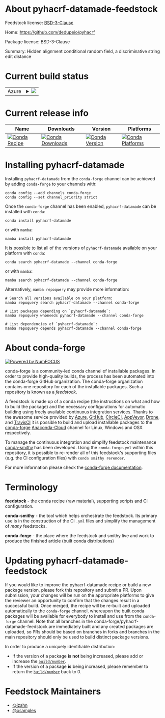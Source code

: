 About pyhacrf-datamade-feedstock
================================

Feedstock license: [BSD-3-Clause](https://github.com/conda-forge/pyhacrf-datamade-feedstock/blob/main/LICENSE.txt)

Home: https://github.com/dedupeio/pyhacrf

Package license: BSD-3-Clause

Summary: Hidden alignment conditional random field, a discriminative string edit distance

Current build status
====================


<table>
    
  <tr>
    <td>Azure</td>
    <td>
      <details>
        <summary>
          <a href="https://dev.azure.com/conda-forge/feedstock-builds/_build/latest?definitionId=14587&branchName=main">
            <img src="https://dev.azure.com/conda-forge/feedstock-builds/_apis/build/status/pyhacrf-datamade-feedstock?branchName=main">
          </a>
        </summary>
        <table>
          <thead><tr><th>Variant</th><th>Status</th></tr></thead>
          <tbody><tr>
              <td>linux_64_numpy1.22python3.10.____cpython</td>
              <td>
                <a href="https://dev.azure.com/conda-forge/feedstock-builds/_build/latest?definitionId=14587&branchName=main">
                  <img src="https://dev.azure.com/conda-forge/feedstock-builds/_apis/build/status/pyhacrf-datamade-feedstock?branchName=main&jobName=linux&configuration=linux%20linux_64_numpy1.22python3.10.____cpython" alt="variant">
                </a>
              </td>
            </tr><tr>
              <td>linux_64_numpy1.22python3.8.____cpython</td>
              <td>
                <a href="https://dev.azure.com/conda-forge/feedstock-builds/_build/latest?definitionId=14587&branchName=main">
                  <img src="https://dev.azure.com/conda-forge/feedstock-builds/_apis/build/status/pyhacrf-datamade-feedstock?branchName=main&jobName=linux&configuration=linux%20linux_64_numpy1.22python3.8.____cpython" alt="variant">
                </a>
              </td>
            </tr><tr>
              <td>linux_64_numpy1.22python3.9.____73_pypy</td>
              <td>
                <a href="https://dev.azure.com/conda-forge/feedstock-builds/_build/latest?definitionId=14587&branchName=main">
                  <img src="https://dev.azure.com/conda-forge/feedstock-builds/_apis/build/status/pyhacrf-datamade-feedstock?branchName=main&jobName=linux&configuration=linux%20linux_64_numpy1.22python3.9.____73_pypy" alt="variant">
                </a>
              </td>
            </tr><tr>
              <td>linux_64_numpy1.22python3.9.____cpython</td>
              <td>
                <a href="https://dev.azure.com/conda-forge/feedstock-builds/_build/latest?definitionId=14587&branchName=main">
                  <img src="https://dev.azure.com/conda-forge/feedstock-builds/_apis/build/status/pyhacrf-datamade-feedstock?branchName=main&jobName=linux&configuration=linux%20linux_64_numpy1.22python3.9.____cpython" alt="variant">
                </a>
              </td>
            </tr><tr>
              <td>linux_64_numpy1.23python3.11.____cpython</td>
              <td>
                <a href="https://dev.azure.com/conda-forge/feedstock-builds/_build/latest?definitionId=14587&branchName=main">
                  <img src="https://dev.azure.com/conda-forge/feedstock-builds/_apis/build/status/pyhacrf-datamade-feedstock?branchName=main&jobName=linux&configuration=linux%20linux_64_numpy1.23python3.11.____cpython" alt="variant">
                </a>
              </td>
            </tr><tr>
              <td>linux_64_numpy1.26python3.12.____cpython</td>
              <td>
                <a href="https://dev.azure.com/conda-forge/feedstock-builds/_build/latest?definitionId=14587&branchName=main">
                  <img src="https://dev.azure.com/conda-forge/feedstock-builds/_apis/build/status/pyhacrf-datamade-feedstock?branchName=main&jobName=linux&configuration=linux%20linux_64_numpy1.26python3.12.____cpython" alt="variant">
                </a>
              </td>
            </tr><tr>
              <td>osx_64_numpy1.22python3.10.____cpython</td>
              <td>
                <a href="https://dev.azure.com/conda-forge/feedstock-builds/_build/latest?definitionId=14587&branchName=main">
                  <img src="https://dev.azure.com/conda-forge/feedstock-builds/_apis/build/status/pyhacrf-datamade-feedstock?branchName=main&jobName=osx&configuration=osx%20osx_64_numpy1.22python3.10.____cpython" alt="variant">
                </a>
              </td>
            </tr><tr>
              <td>osx_64_numpy1.22python3.8.____cpython</td>
              <td>
                <a href="https://dev.azure.com/conda-forge/feedstock-builds/_build/latest?definitionId=14587&branchName=main">
                  <img src="https://dev.azure.com/conda-forge/feedstock-builds/_apis/build/status/pyhacrf-datamade-feedstock?branchName=main&jobName=osx&configuration=osx%20osx_64_numpy1.22python3.8.____cpython" alt="variant">
                </a>
              </td>
            </tr><tr>
              <td>osx_64_numpy1.22python3.9.____73_pypy</td>
              <td>
                <a href="https://dev.azure.com/conda-forge/feedstock-builds/_build/latest?definitionId=14587&branchName=main">
                  <img src="https://dev.azure.com/conda-forge/feedstock-builds/_apis/build/status/pyhacrf-datamade-feedstock?branchName=main&jobName=osx&configuration=osx%20osx_64_numpy1.22python3.9.____73_pypy" alt="variant">
                </a>
              </td>
            </tr><tr>
              <td>osx_64_numpy1.22python3.9.____cpython</td>
              <td>
                <a href="https://dev.azure.com/conda-forge/feedstock-builds/_build/latest?definitionId=14587&branchName=main">
                  <img src="https://dev.azure.com/conda-forge/feedstock-builds/_apis/build/status/pyhacrf-datamade-feedstock?branchName=main&jobName=osx&configuration=osx%20osx_64_numpy1.22python3.9.____cpython" alt="variant">
                </a>
              </td>
            </tr><tr>
              <td>osx_64_numpy1.23python3.11.____cpython</td>
              <td>
                <a href="https://dev.azure.com/conda-forge/feedstock-builds/_build/latest?definitionId=14587&branchName=main">
                  <img src="https://dev.azure.com/conda-forge/feedstock-builds/_apis/build/status/pyhacrf-datamade-feedstock?branchName=main&jobName=osx&configuration=osx%20osx_64_numpy1.23python3.11.____cpython" alt="variant">
                </a>
              </td>
            </tr><tr>
              <td>osx_64_numpy1.26python3.12.____cpython</td>
              <td>
                <a href="https://dev.azure.com/conda-forge/feedstock-builds/_build/latest?definitionId=14587&branchName=main">
                  <img src="https://dev.azure.com/conda-forge/feedstock-builds/_apis/build/status/pyhacrf-datamade-feedstock?branchName=main&jobName=osx&configuration=osx%20osx_64_numpy1.26python3.12.____cpython" alt="variant">
                </a>
              </td>
            </tr>
          </tbody>
        </table>
      </details>
    </td>
  </tr>
</table>

Current release info
====================

| Name | Downloads | Version | Platforms |
| --- | --- | --- | --- |
| [![Conda Recipe](https://img.shields.io/badge/recipe-pyhacrf--datamade-green.svg)](https://anaconda.org/conda-forge/pyhacrf-datamade) | [![Conda Downloads](https://img.shields.io/conda/dn/conda-forge/pyhacrf-datamade.svg)](https://anaconda.org/conda-forge/pyhacrf-datamade) | [![Conda Version](https://img.shields.io/conda/vn/conda-forge/pyhacrf-datamade.svg)](https://anaconda.org/conda-forge/pyhacrf-datamade) | [![Conda Platforms](https://img.shields.io/conda/pn/conda-forge/pyhacrf-datamade.svg)](https://anaconda.org/conda-forge/pyhacrf-datamade) |

Installing pyhacrf-datamade
===========================

Installing `pyhacrf-datamade` from the `conda-forge` channel can be achieved by adding `conda-forge` to your channels with:

```
conda config --add channels conda-forge
conda config --set channel_priority strict
```

Once the `conda-forge` channel has been enabled, `pyhacrf-datamade` can be installed with `conda`:

```
conda install pyhacrf-datamade
```

or with `mamba`:

```
mamba install pyhacrf-datamade
```

It is possible to list all of the versions of `pyhacrf-datamade` available on your platform with `conda`:

```
conda search pyhacrf-datamade --channel conda-forge
```

or with `mamba`:

```
mamba search pyhacrf-datamade --channel conda-forge
```

Alternatively, `mamba repoquery` may provide more information:

```
# Search all versions available on your platform:
mamba repoquery search pyhacrf-datamade --channel conda-forge

# List packages depending on `pyhacrf-datamade`:
mamba repoquery whoneeds pyhacrf-datamade --channel conda-forge

# List dependencies of `pyhacrf-datamade`:
mamba repoquery depends pyhacrf-datamade --channel conda-forge
```


About conda-forge
=================

[![Powered by
NumFOCUS](https://img.shields.io/badge/powered%20by-NumFOCUS-orange.svg?style=flat&colorA=E1523D&colorB=007D8A)](https://numfocus.org)

conda-forge is a community-led conda channel of installable packages.
In order to provide high-quality builds, the process has been automated into the
conda-forge GitHub organization. The conda-forge organization contains one repository
for each of the installable packages. Such a repository is known as a *feedstock*.

A feedstock is made up of a conda recipe (the instructions on what and how to build
the package) and the necessary configurations for automatic building using freely
available continuous integration services. Thanks to the awesome service provided by
[Azure](https://azure.microsoft.com/en-us/services/devops/), [GitHub](https://github.com/),
[CircleCI](https://circleci.com/), [AppVeyor](https://www.appveyor.com/),
[Drone](https://cloud.drone.io/welcome), and [TravisCI](https://travis-ci.com/)
it is possible to build and upload installable packages to the
[conda-forge](https://anaconda.org/conda-forge) [Anaconda-Cloud](https://anaconda.org/)
channel for Linux, Windows and OSX respectively.

To manage the continuous integration and simplify feedstock maintenance
[conda-smithy](https://github.com/conda-forge/conda-smithy) has been developed.
Using the ``conda-forge.yml`` within this repository, it is possible to re-render all of
this feedstock's supporting files (e.g. the CI configuration files) with ``conda smithy rerender``.

For more information please check the [conda-forge documentation](https://conda-forge.org/docs/).

Terminology
===========

**feedstock** - the conda recipe (raw material), supporting scripts and CI configuration.

**conda-smithy** - the tool which helps orchestrate the feedstock.
                   Its primary use is in the construction of the CI ``.yml`` files
                   and simplify the management of *many* feedstocks.

**conda-forge** - the place where the feedstock and smithy live and work to
                  produce the finished article (built conda distributions)


Updating pyhacrf-datamade-feedstock
===================================

If you would like to improve the pyhacrf-datamade recipe or build a new
package version, please fork this repository and submit a PR. Upon submission,
your changes will be run on the appropriate platforms to give the reviewer an
opportunity to confirm that the changes result in a successful build. Once
merged, the recipe will be re-built and uploaded automatically to the
`conda-forge` channel, whereupon the built conda packages will be available for
everybody to install and use from the `conda-forge` channel.
Note that all branches in the conda-forge/pyhacrf-datamade-feedstock are
immediately built and any created packages are uploaded, so PRs should be based
on branches in forks and branches in the main repository should only be used to
build distinct package versions.

In order to produce a uniquely identifiable distribution:
 * If the version of a package **is not** being increased, please add or increase
   the [``build/number``](https://docs.conda.io/projects/conda-build/en/latest/resources/define-metadata.html#build-number-and-string).
 * If the version of a package **is** being increased, please remember to return
   the [``build/number``](https://docs.conda.io/projects/conda-build/en/latest/resources/define-metadata.html#build-number-and-string)
   back to 0.

Feedstock Maintainers
=====================

* [@izahn](https://github.com/izahn/)
* [@osamples](https://github.com/osamples/)

